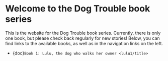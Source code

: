 # Welcome to the Dog Trouble book series

This is the website for the Dog Trouble book series. Currently, there is only one book, but please check back regularly for new stories! Below, you can find links to the available books, as well as in the navigation links on the left.

- {doc}`Book 1: Lulu, the dog who walks her owner <lulu1/title>` 
